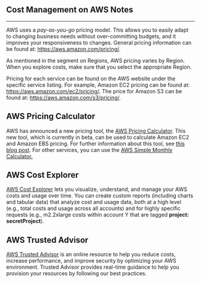 ## Cost Management on AWS Notes

------

AWS uses a *pay-as-you-go* pricing model. This allows you to easily adapt to changing business needs without over-committing budgets, and it improves your responsiveness to changes. General pricing information can be found at: https://aws.amazon.com/pricing/.

As mentioned in the segment on Regions, AWS pricing varies by Region. When you explore costs, make sure that you select the appropriate Region.

Pricing for each service can be found on the AWS website under the specific service listing. For example, Amazon EC2 pricing can be found at: https://aws.amazon.com/ec2/pricing/. The price for Amazon S3 can be found at: https://aws.amazon.com/s3/pricing/.

## AWS Pricing Calculator

AWS has announced a new pricing tool, the [AWS Pricing Calculator](https://calculator.aws/#/). This new tool, which is currently in beta, can be used to calculate Amazon EC2 and Amazon EBS pricing. For further information about this tool, see [this blog post](https://aws.amazon.com/blogs/aws/check-it-out-new-aws-pricing-calculator-for-ec2-and-ebs/). For other services, you can use the [AWS Simple Monthly Calculator.](https://calculator.s3.amazonaws.com/index.html)

## AWS Cost Explorer

[AWS Cost Explorer](https://aws.amazon.com/aws-cost-management/aws-cost-explorer/) lets you visualize, understand, and manage your AWS costs and usage over time. You can create custom reports (including charts and tabular data) that analyze cost and usage data, both at a high level (e.g., total costs and usage across all accounts) and for highly specific requests (e.g., m2.2xlarge costs within account Y that are tagged **project: secretProject**).

## AWS Trusted Advisor

[AWS Trusted Advisor](https://aws.amazon.com/premiumsupport/trustedadvisor/) is an online resource to help you reduce costs, increase performance, and improve security by optimizing your AWS environment. Trusted Advisor provides real-time guidance to help you provision your resources by following our best practices.
